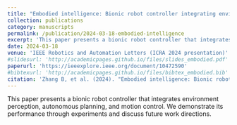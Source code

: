 ```yaml
---
title: "Embodied intelligence: Bionic robot controller integrating environment perception, autonomous planning, and motion control"
collection: publications
category: manuscripts
permalink: /publication/2024-03-18-embodied-intelligence
excerpt: 'This paper presents a bionic robot controller that integrates environment perception, autonomous planning, and motion control.'
date: 2024-03-18
venue: 'IEEE Robotics and Automation Letters (ICRA 2024 presentation)'
#slidesurl: 'http://academicpages.github.io/files/slides_embodied.pdf'
paperurl: 'https://ieeexplore.ieee.org/document/10472590'
#bibtexurl: 'http://academicpages.github.io/files/bibtex_embodied.bib'
citation: 'Zhang B, et al. (2024). "Embodied intelligence: Bionic robot controller integrating environment perception, autonomous planning, and motion control." <i>IEEE Robotics and Automation Letters</i>. (ICRA presentation).'
---
```


This paper presents a bionic robot controller that integrates environment perception, autonomous planning, and motion control. We demonstrate its performance through experiments and discuss future work directions.
